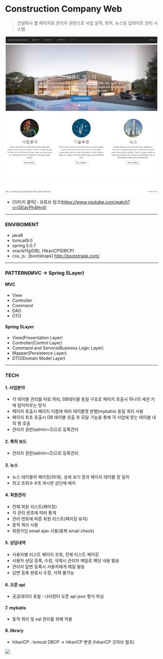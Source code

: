 # Construction Company Web
> 건설회사 웹 페이지로 관리자 권한으로 사업 실적, 특허, 뉴스등 업데이트 관리 시스템

[![Video Label](/Reference/mainView.PNG)](https://www.youtube.com/watch?v=GElavPh4Hv4)

- [이미지 클릭] : 유튜브 링크(https://www.youtube.com/watch?v=GElavPh4Hv4)
---------------------------------------

### ENVIROMENT
- java8
- tomcat9.0
- spring 5.0.7
- oracle11g(DB), HikariCP(DBCP)
- css, js : [bootstrapk] http://bootstrapk.com/

---------------------------------------

### PATTERN(MVC -> Spring 5Layer)

#### MVC
- View
- Controller
- Command
- DAO
- DTO

#### Spring 5Layer
- View(Presentation Layer)
- Controller(Control Layer)
- Command and Service(Business Logic Layer)
- Mapper(Persistence Layer)
- DTO(Domain Model Layer)
        
---------------------------------------

### TECH
#### 1. 사업분야
- 각 테이블 관리를 따로 하되, DB테이블 동일 구조로 페이지 호출시 하나의 세션 키에 덮어씌우는 방식
- 페이지 호출시 페이지 이름에 따라 테이블명 판별(mybatis) 동일 쿼리 사용
- 페이지 최초 호출시 DB 테이블 호출 후 모달 기능을 통해 각 사업에 맞는 테이블 내의 행 호출
- 관리자 권한(admin=2)으로 등록관리  

#### 2. 특허 보드
- 관리자 권한(admin=2)으로 등록관리  

#### 3. 뉴스
- 뉴스 테이블의 페이징(10개), 상세 보기 창과 페이지 테이블 창 일치
- 최고 조회수 4개 게시판 상단에 배치  

#### 4. 회원관리
- 전체 회원 리스트(페이징)
- 각 관리 번호에 따라 통계
- 관리 번호에 따른 회원 리스트(페이징 유지)
- 동적 쿼리 사용
- 회원가입 email ajax 사용(중복 email check)  

#### 5. 상담내역
- 사용자별 리스트 페이지 조회, 전체 리스트 페이징
- 사용자 상담 등록, 수정, 삭제시 관리자 메일로 해당 내용 발송
- 관리자 답변 등록시 사용자에게 메일 발송
- 답변 등록 완료시 수정, 삭제 불가능

#### 6. 오픈 api
- 공공데이터 포털 : 나라장터 오픈 api json 형식 파싱

#### 7. mybatis
- 동적 쿼리 및 sql 관리를 위해 적용  

#### 8. library
- hikariCP : tomcat DBCP -> hikariCP 변경 (hikariCP 깃허브 참조)
<img src="https://github.com/brettwooldridge/HikariCP/wiki/HikariCP-bench-2.6.0.png">  

